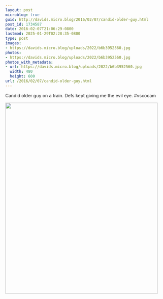 ```yaml
---
layout: post
microblog: true
guid: http://davids.micro.blog/2016/02/07/candid-older-guy.html
post_id: 1734587
date: 2016-02-07T21:06:29-0800
lastmod: 2025-01-29T02:28:35-0800
type: post
images:
- https://davids.micro.blog/uploads/2022/b6b3952560.jpg
photos:
- https://davids.micro.blog/uploads/2022/b6b3952560.jpg
photos_with_metadata:
- url: https://davids.micro.blog/uploads/2022/b6b3952560.jpg
  width: 480
  height: 600
url: /2016/02/07/candid-older-guy.html
---
```

Candid older guy on a train. Defs kept giving me the evil eye. #vscocam

<img src="/uploads/2022/b6b3952560.jpg" width="480" height="600" alt="">
